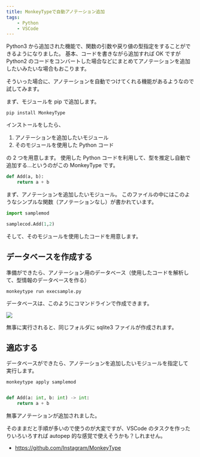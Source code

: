 ```yaml
---
title: MonkeyTypeで自動アノテーション追加
tags:
    - Python
    - VSCode
---
```


Python3 から追加された機能で、関数の引数や戻り値の型指定をすることができるようになりました。
基本、コードを書きながら追加すれば OK ですが
Python2 のコードをコンバートした場合などにまとめてアノテーションを追加したいみたいな場合もおこります。

そういった場合に、アノテーションを自動でつけてくれる機能があるようなので
試してみます。

まず、モジュールを pip で追加します。

```
pip install MonkeyType
```

インストールをしたら、

1. アノテーションを追加したいモジュール
2. そのモジュールを使用した Python コード

の 2 つを用意します。
使用した Python コードを利用して、型を推定し自動で追加する...というのがこの MonkeyType です。

```python title="samplemod.py"
def Add(a, b):
    return a + b
```

まず、アノテーションを追加したいモジュール。
このファイルの中にはこのようなシンプルな関数（アノテーションなし）が書かれています。

```python title="execsample.py"
import samplemod

samplecod.Add(1,2)
```

そして、そのモジュールを使用したコードを用意します。

## データベースを作成する

準備ができたら、アノテーション用のデータベース（使用したコードを解析して、型情報のデータベースを作る）

```
monkeytype run execsample.py
```

データベースは、このようにコマンドラインで作成できます。

![](https://gyazo.com/12a71bac5ce45bc62b048ca78e4ef3ae.png)

無事に実行されると、同じフォルダに sqlite3 ファイルが作成されます。

## 適応する

データベースができたら、アノテーションを追加したいモジュールを指定して
実行します。

```
monkeytype apply samplemod
```

```python

def Add(a: int, b: int) -> int:
    return a + b
```

無事アノテーションが追加されました。

そのままだと手順が多いので使うのが大変ですが、VSCode のタスクを作ったりいろいろすれば
autopep 的な感覚で使えそうかも？しれません。

-   https://github.com/Instagram/MonkeyType
